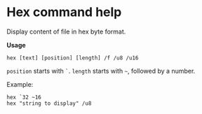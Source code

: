 # Hex command help

Display content of file in hex byte format.

**Usage**

```
hex [text] [position] [length] /f /u8 /u16
```

`position` starts with `` ` ``. `length` starts with `~`, followed by a number.



Example:
```
hex `32 ~16
hex "string to display" /u8
```